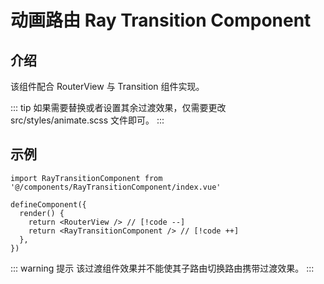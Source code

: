 # 动画路由 Ray Transition Component

## 介绍

该组件配合 RouterView 与 Transition 组件实现。

::: tip
如果需要替换或者设置其余过渡效果，仅需要更改 src/styles/animate.scss 文件即可。
:::

## 示例

```tsx
import RayTransitionComponent from '@/components/RayTransitionComponent/index.vue'

defineComponent({
  render() {
    return <RouterView /> // [!code --]
    return <RayTransitionComponent /> // [!code ++]
  },
})
```

::: warning 提示
该过渡组件效果并不能使其子路由切换路由携带过渡效果。
:::
